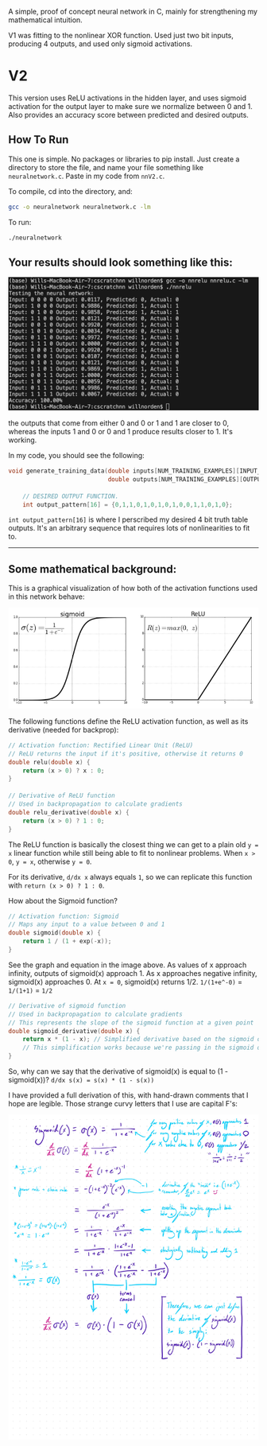 A simple, proof of concept neural network in C, mainly for strengthening my mathematical intuition.

V1 was fitting to the nonlinear XOR function. Used just two bit inputs, producing 4 outputs, and used only sigmoid activations. 

# V2

This version uses ReLU activations in the hidden layer, and uses sigmoid activation for the output layer to make sure we normalize between 0 and 1. Also provides an accuracy score between predicted and desired outputs.

## How To Run

This one is simple. No packages or libraries to pip install. Just create a directory to store the file, and name your file something like `neuralnetwork.c`. Paste in my code from `nnV2.c`.

To compile, cd into the directory, and: 

```bash
gcc -o neuralnetwork neuralnetwork.c -lm
```

To run: 

```bash
./neuralnetwork
```

## Your results should look something like this:

![cscratchnnV2](Output.png)

the outputs that come from either 0 and 0 or 1 and 1 are closer to 0, whereas the inputs 1 and 0 or 0 and 1 produce results closer to 1. It's working. 

In my code, you should see the following:

```c
void generate_training_data(double inputs[NUM_TRAINING_EXAMPLES][INPUT_NEURONS], 
                            double outputs[NUM_TRAINING_EXAMPLES][OUTPUT_NEURONS]) {

    // DESIRED OUTPUT FUNCTION.
    int output_pattern[16] = {0,1,1,0,1,0,1,0,1,0,0,1,1,0,1,0};
```

`int output_pattern[16]` is where I perscribed my desired 4 bit truth table outputs. It's an arbitrary sequence that requires lots of nonlinearities to fit to. 

---

## Some mathematical background:

This is a graphical visualization of how both of the activation functions used in this network behave:

![cscratchnnV2](SigmoidReLU.png)

The following functions define the ReLU activation function, as well as its derivative (needed for backprop):

```c
// Activation function: Rectified Linear Unit (ReLU)
// ReLU returns the input if it's positive, otherwise it returns 0
double relu(double x) {
    return (x > 0) ? x : 0;
}

// Derivative of ReLU function
// Used in backpropagation to calculate gradients
double relu_derivative(double x) {
    return (x > 0) ? 1 : 0;
}
```

The ReLU function is basically the closest thing we can get to a plain old `y = x` linear function while still being able to fit to nonlinear problems. When `x > 0`, `y = x`, otherwise `y = 0`. 

For its derivative, `d/dx x` always equals `1`, so we can replicate this function with `return (x > 0) ? 1 : 0`.

How about the Sigmoid function?

```c
// Activation function: Sigmoid
// Maps any input to a value between 0 and 1
double sigmoid(double x) {
    return 1 / (1 + exp(-x));
}
```

See the graph and equation in the image above. As values of x approach infinity, outputs of sigmoid(x) approach 1. As x approaches negative infinity, sigmoid(x) approaches 0. At `x = 0`, sigmoid(x) returns 1/2. `1/(1+e^-0)` = `1/(1+1)` = `1/2`

```c
// Derivative of sigmoid function
// Used in backpropagation to calculate gradients
// This represents the slope of the sigmoid function at a given point
double sigmoid_derivative(double x) {
    return x * (1 - x); // Simplified derivative based on the sigmoid output
    // This simplification works because we're passing in the sigmoid output, not the input
}
```

So, why can we say that the derivative of sigmoid(x) is equal to (1 - sigmoid(x))?
`d/dx s(x) = s(x) * (1 - s(x))`

I have provided a full derivation of this, with hand-drawn comments that I hope are legible. Those strange curvy letters that I use are capital F's:

![cscratchnn](Notebook.jpg)
